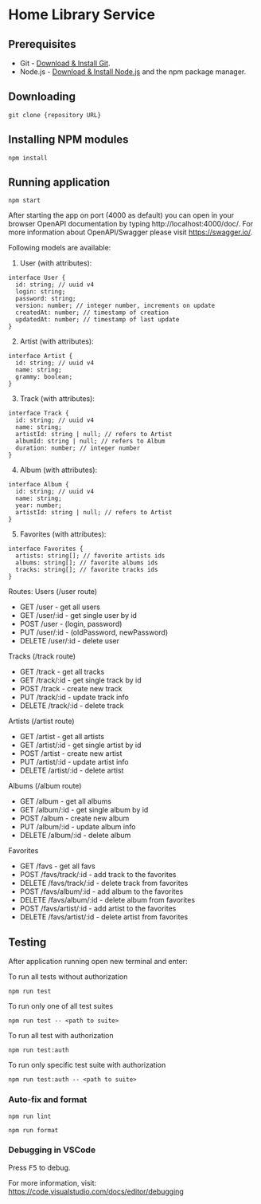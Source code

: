 # Home Library Service

## Prerequisites

- Git - [Download & Install Git](https://git-scm.com/downloads).
- Node.js - [Download & Install Node.js](https://nodejs.org/en/download/) and the npm package manager.

## Downloading

```
git clone {repository URL}
```

## Installing NPM modules

```
npm install
```

## Running application

```
npm start
```

After starting the app on port (4000 as default) you can open
in your browser OpenAPI documentation by typing http://localhost:4000/doc/.
For more information about OpenAPI/Swagger please visit https://swagger.io/.

Following models are available:

1. User (with attributes):

```
interface User {
  id: string; // uuid v4
  login: string;
  password: string;
  version: number; // integer number, increments on update
  createdAt: number; // timestamp of creation
  updatedAt: number; // timestamp of last update
}
```

2. Artist (with attributes):

```
interface Artist {
  id: string; // uuid v4
  name: string;
  grammy: boolean;
}
```

3. Track (with attributes):

```
interface Track {
  id: string; // uuid v4
  name: string;
  artistId: string | null; // refers to Artist
  albumId: string | null; // refers to Album
  duration: number; // integer number
}
```

4. Album (with attributes):

```
interface Album {
  id: string; // uuid v4
  name: string;
  year: number;
  artistId: string | null; // refers to Artist
}
```

5. Favorites (with attributes):

```
interface Favorites {
  artists: string[]; // favorite artists ids
  albums: string[]; // favorite albums ids
  tracks: string[]; // favorite tracks ids
}
```

Routes:
Users (/user route)

- GET /user - get all users
- GET /user/:id - get single user by id
- POST /user - (login, password)
- PUT /user/:id - (oldPassword, newPassword)
- DELETE /user/:id - delete user

Tracks (/track route)

- GET /track - get all tracks
- GET /track/:id - get single track by id
- POST /track - create new track
- PUT /track/:id - update track info
- DELETE /track/:id - delete track

Artists (/artist route)

- GET /artist - get all artists
- GET /artist/:id - get single artist by id
- POST /artist - create new artist
- PUT /artist/:id - update artist info
- DELETE /artist/:id - delete artist

Albums (/album route)

- GET /album - get all albums
- GET /album/:id - get single album by id
- POST /album - create new album
- PUT /album/:id - update album info
- DELETE /album/:id - delete album

Favorites

- GET /favs - get all favs
- POST /favs/track/:id - add track to the favorites
- DELETE /favs/track/:id - delete track from favorites
- POST /favs/album/:id - add album to the favorites
- DELETE /favs/album/:id - delete album from favorites
- POST /favs/artist/:id - add artist to the favorites
- DELETE /favs/artist/:id - delete artist from favorites

## Testing

After application running open new terminal and enter:

To run all tests without authorization

```
npm run test
```

To run only one of all test suites

```
npm run test -- <path to suite>
```

To run all test with authorization

```
npm run test:auth
```

To run only specific test suite with authorization

```
npm run test:auth -- <path to suite>
```

### Auto-fix and format

```
npm run lint
```

```
npm run format
```

### Debugging in VSCode

Press <kbd>F5</kbd> to debug.

For more information, visit: https://code.visualstudio.com/docs/editor/debugging
